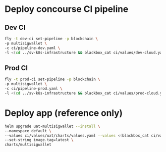 # Deploy concourse CI pipeline

## Dev CI

```bash
fly -t dev-ci set-pipeline -p blockchain \
-p multisigwallet \
-c ci/pipeline-dev.yaml \
-l <(cd ../sv-k8s-infrastructure && blackbox_cat ci/values/dev-cloud.yaml.gpg)
```

## Prod CI

```bash
fly -t prod-ci set-pipeline -p blockchain \
-p multisigwallet \
-c ci/pipeline-prod.yaml \
-l <(cd ../sv-k8s-infrastructure && blackbox_cat ci/values/prod-cloud.yaml.gpg)
```

# Deploy app (reference only)

```bash
helm upgrade uat-multisigwallet --install \
--namespace default \
--values ci/values/uat/charts/values.yaml --values <(blackbox_cat ci/values/uat/charts/values-secrets.yaml.gpg) \
--set-string image.tag=latest \
charts/multisigwallet
```
